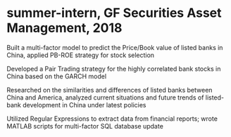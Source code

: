 # summer-intern, GF Securities Asset Management, 2018

Built a multi-factor model to predict the Price/Book value of listed banks in China, applied PB-ROE strategy for stock selection

Developed a Pair Trading strategy for the highly correlated bank stocks in China based on the GARCH model

Researched on the similarities and differences of listed banks between China and America, analyzed current situations and future trends of listed-bank development in China under latest policies

Utilized Regular Expressions to extract data from financial reports; wrote MATLAB scripts for multi-factor SQL database update
